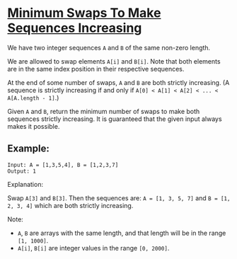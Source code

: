 [Minimum Swaps To Make Sequences Increasing](https://leetcode.com/problems/minimum-swaps-to-make-sequences-increasing/)
============================================

We have two integer sequences `A` and `B` of the same non-zero length.

We are allowed to swap elements `A[i]` and `B[i]`.  Note that both elements
are in the same index position in their respective sequences.

At the end of some number of swaps, `A` and `B` are both strictly increasing.
(A sequence is strictly increasing if and only if `A[0] < A[1] < A[2] < ... < A[A.length - 1]`.)

Given `A` and `B`, return the minimum number of swaps to make both sequences
strictly increasing. It is guaranteed that the given input always makes it possible.

Example:
--------
```
Input: A = [1,3,5,4], B = [1,2,3,7]
Output: 1
```

Explanation:

Swap `A[3]` and `B[3]`. Then the sequences are:
`A = [1, 3, 5, 7]` and `B = [1, 2, 3, 4]` which are
both strictly increasing.

Note:

 - `A`, `B` are arrays with the same length, and that length
   will be in the range `[1, 1000]`.
 - `A[i]`, `B[i]` are integer values in the range `[0, 2000]`.
